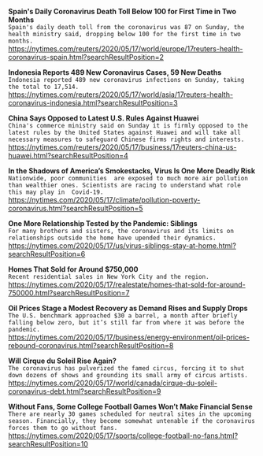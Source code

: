 **Spain's Daily Coronavirus Death Toll Below 100 for First Time in Two Months**\
`Spain's daily death toll from the coronavirus was 87 on Sunday, the health ministry said, dropping below 100 for the first time in two months.`\
https://nytimes.com/reuters/2020/05/17/world/europe/17reuters-health-coronavirus-spain.html?searchResultPosition=2

**Indonesia Reports 489 New Coronavirus Cases, 59 New Deaths**\
`Indonesia reported 489 new coronavirus infections on Sunday, taking the total to 17,514. `\
https://nytimes.com/reuters/2020/05/17/world/asia/17reuters-health-coronavirus-indonesia.html?searchResultPosition=3

**China Says Opposed to Latest U.S. Rules Against Huawei**\
`China's commerce ministry said on Sunday it is firmly opposed to the latest rules by the United States against Huawei and will take all necessary measures to safeguard Chinese firms rights and interests.`\
https://nytimes.com/reuters/2020/05/17/business/17reuters-china-us-huawei.html?searchResultPosition=4

**In the Shadows of America’s Smokestacks, Virus Is One More Deadly Risk**\
`Nationwide, poor communities  are exposed to much more air pollution than wealthier ones. Scientists are racing to understand what role this may play in  Covid-19.`\
https://nytimes.com/2020/05/17/climate/pollution-poverty-coronavirus.html?searchResultPosition=5

**One More Relationship Tested by the Pandemic: Siblings**\
`For many brothers and sisters, the coronavirus and its limits on relationships outside the home have upended their dynamics.`\
https://nytimes.com/2020/05/17/us/virus-siblings-stay-at-home.html?searchResultPosition=6

**Homes That Sold for Around $750,000**\
`Recent residential sales in New York City and the region.`\
https://nytimes.com/2020/05/17/realestate/homes-that-sold-for-around-750000.html?searchResultPosition=7

**Oil Prices Stage a Modest Recovery as Demand Rises and Supply Drops**\
`The U.S. benchmark approached $30 a barrel, a month after briefly falling below zero, but it’s still far from where it was before the pandemic.`\
https://nytimes.com/2020/05/17/business/energy-environment/oil-prices-rebound-coronavirus.html?searchResultPosition=8

**Will Cirque du Soleil Rise Again?**\
`The coronavirus has pulverized the famed circus, forcing it to shut down dozens of shows and grounding its small army of circus artists.`\
https://nytimes.com/2020/05/17/world/canada/cirque-du-soleil-coronavirus-debt.html?searchResultPosition=9

**Without Fans, Some College Football Games Won’t Make Financial Sense**\
`There are nearly 30 games scheduled for neutral sites in the upcoming season. Financially, they become somewhat untenable if the coronavirus forces them to go without fans.`\
https://nytimes.com/2020/05/17/sports/college-football-no-fans.html?searchResultPosition=10

